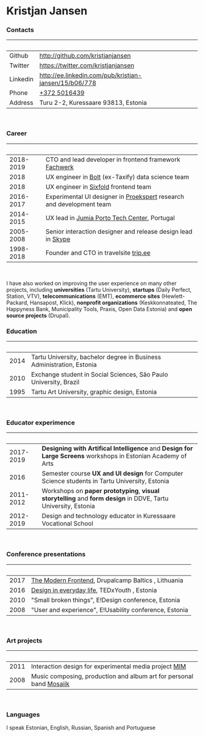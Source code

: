 <br />

# Kristjan Jansen

### Contacts

| &nbsp;   | &nbsp;                                                |
| -------- | ----------------------------------------------------- |
| Github   | http://github.com/kristjanjansen                      |
| Twitter  | https://twitter.com/kristjanjansen                    |
| Linkedin | http://ee.linkedin.com/pub/kristjan-jansen/15/b06/778 |
| Phone    | [+372 5016439](tel:+3725016439)                       |
| Address  | Turu 2-2, Kuressaare 93813, Estonia                   |

<br />

### Career

| &nbsp;    | &nbsp;                                                                                             |
| --------- | -------------------------------------------------------------------------------------------------- |
| 2018-2019 | CTO and lead developer in frontend framework [Fachwerk](https://designstem.github.io/fachwerk)     |
| 2018      | UX engineer in [Bolt](https://bolt.eu) (ex-Taxify) data science team                               |
| 2018      | UX engineer in [Sixfold](https://sixfold.com/) frontend team                                       |
| 2016-2017 | Experimental UI designer in [Proekspert](https://proekspert.ee/) research and development team     |
| 2014-2015 | UX lead in [Jumia Porto Tech Center](https://www.linkedin.com/company/porto-tech-center), Portugal |
| 2005-2008 | Senior interaction designer and release design lead in [Skype](http://skype.com/)                  |
| 1998-2018 | Founder and CTO in travelsite [trip.ee](https://trip.ee)                                           |

<br />

I have also worked on improving the user experience on many other projects, including **universities** (Tartu University), **startups** (Daily Perfect, Station, VTV), **telecommunications** (EMT), **ecommerce sites** (Hewlett-Packard, Hansapost, Klick), **nonprofit organizations** (Keskkonnateated, The Happyness Bank, Municipality Tools, Praxis, Open Data Estonia) and **open source projects** (Drupal).

### Education

| &nbsp; | &nbsp;                                                                |
| ------ | --------------------------------------------------------------------- |
| 2014   | Tartu University, bachelor degree in Business Administration, Estonia |
| 2010   | Exchange student in Social Sciences, São Paulo University, Brazil     |
| 1995   | Tartu Art University, graphic design, Estonia                         |

<br />

### Educator experimence

| &nbsp;    | &nbsp;                                                                                                             |
| --------- | ------------------------------------------------------------------------------------------------------------------ |
| 2017-2019 | **Designing with Artifical Intelligence** and **Design for Large Screens** workshops in Estonian Academy of Arts   |
| 2016      | Semester course **UX and UI design** for Computer Science students in Tartu University, Estonia                    |
| 2011-2012 | Workshops on **paper prototyping**, **visual storytelling** and **form design** in DDVE, Tartu University, Estonia |
| 2012-2019 | Design and technology educator in Kuressaare Vocational School                                                     |

<br />

### Conference presentations

| &nbsp; | &nbsp;                                                                                           |
| ------ | ------------------------------------------------------------------------------------------------ |
| 2017   | [The Modern Frontend](https://kristjanjansen.github.io/vilnius/), Drupalcamp Baltics , Lithuania |
| 2016   | [Design in everyday life](https://www.youtube.com/watch?v=YtQJIioQ4-k), TEDxYouth , Estonia      |
| 2010   | "Small broken things”, E!Design conference, Estonia                                              |
| 2008   | "User and experience", E!Usability conference, Estonia                                           |

<br />

### Art projects

| &nbsp; | &nbsp;                                                                                             |
| ------ | -------------------------------------------------------------------------------------------------- |
| 2011   | Interaction design for experimental media project [MIM](http://www.mimproject.org/)                |
| 2008   | Music composing, production and album art for personal band [Mosaiik](http://mosaiik.bandcamp.com) |

<br />

### Languages

I speak Estonian, English, Russian, Spanish and Portuguese
